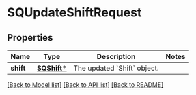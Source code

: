 # SQUpdateShiftRequest

## Properties
Name | Type | Description | Notes
------------ | ------------- | ------------- | -------------
**shift** | [**SQShift***](SQShift.md) | The updated &#x60;Shift&#x60; object. | 

[[Back to Model list]](../README.md#documentation-for-models) [[Back to API list]](../README.md#documentation-for-api-endpoints) [[Back to README]](../README.md)


